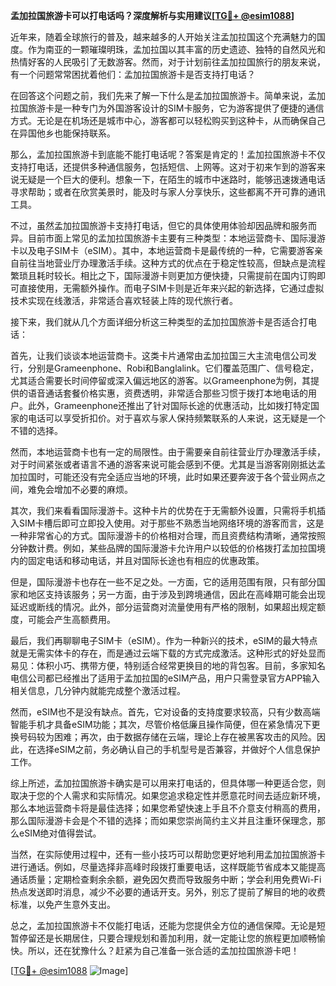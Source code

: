 **孟加拉国旅游卡可以打电话吗？深度解析与实用建议[[TG💪+ @esim1088](https://t.me/s/esim1088)]**

近年来，随着全球旅行的普及，越来越多的人开始关注孟加拉国这个充满魅力的国度。作为南亚的一颗璀璨明珠，孟加拉国以其丰富的历史遗迹、独特的自然风光和热情好客的人民吸引了无数游客。然而，对于计划前往孟加拉国旅行的朋友来说，有一个问题常常困扰着他们：孟加拉国旅游卡是否支持打电话？

在回答这个问题之前，我们先来了解一下什么是孟加拉国旅游卡。简单来说，孟加拉国旅游卡是一种专门为外国游客设计的SIM卡服务，它为游客提供了便捷的通信方式。无论是在机场还是城市中心，游客都可以轻松购买到这种卡，从而确保自己在异国他乡也能保持联系。

那么，孟加拉国旅游卡到底能不能打电话呢？答案是肯定的！孟加拉国旅游卡不仅支持打电话，还提供多种通信服务，包括短信、上网等。这对于初来乍到的游客来说无疑是一个巨大的便利。想象一下，在陌生的城市中迷路时，能够迅速拨通电话寻求帮助；或者在欣赏美景时，能及时与家人分享快乐，这些都离不开可靠的通讯工具。

不过，虽然孟加拉国旅游卡支持打电话，但它的具体使用体验却因品牌和服务而异。目前市面上常见的孟加拉国旅游卡主要有三种类型：本地运营商卡、国际漫游卡以及电子SIM卡（eSIM）。其中，本地运营商卡是最传统的一种，它需要游客亲自前往当地营业厅办理激活手续。这种方式的优点在于稳定性较高，但缺点是流程繁琐且耗时较长。相比之下，国际漫游卡则更加方便快捷，只需提前在国内订购即可直接使用，无需额外操作。而电子SIM卡则是近年来兴起的新选择，它通过虚拟技术实现在线激活，非常适合喜欢轻装上阵的现代旅行者。

接下来，我们就从几个方面详细分析这三种类型的孟加拉国旅游卡是否适合打电话：

首先，让我们谈谈本地运营商卡。这类卡片通常由孟加拉国三大主流电信公司发行，分别是Grameenphone、Robi和Banglalink。它们覆盖范围广、信号稳定，尤其适合需要长时间停留或深入偏远地区的游客。以Grameenphone为例，其提供的语音通话套餐价格实惠，资费透明，非常适合那些习惯于拨打本地电话的用户。此外，Grameenphone还推出了针对国际长途的优惠活动，比如拨打特定国家的电话可以享受折扣价。对于喜欢与家人保持频繁联系的人来说，这无疑是一个不错的选择。

然而，本地运营商卡也有一定的局限性。由于需要亲自前往营业厅办理激活手续，对于时间紧张或者语言不通的游客来说可能会感到不便。尤其是当游客刚刚抵达孟加拉国时，可能还没有完全适应当地的环境，此时如果还要奔波于各个营业网点之间，难免会增加不必要的麻烦。

其次，我们来看看国际漫游卡。这种卡片的优势在于无需额外设置，只需将手机插入SIM卡槽后即可立即投入使用。对于那些不熟悉当地网络环境的游客而言，这是一种非常省心的方式。国际漫游卡的价格相对合理，而且资费结构清晰，通常按照分钟数计费。例如，某些品牌的国际漫游卡允许用户以较低的价格拨打孟加拉国境内的固定电话和移动电话，并且对国际长途也有相应的优惠政策。

但是，国际漫游卡也存在一些不足之处。一方面，它的适用范围有限，只有部分国家和地区支持该服务；另一方面，由于涉及到跨境通信，因此在高峰期可能会出现延迟或断线的情况。此外，部分运营商对流量使用有严格的限制，如果超出规定额度，可能会产生高额费用。

最后，我们再聊聊电子SIM卡（eSIM）。作为一种新兴的技术，eSIM的最大特点就是无需实体卡的存在，而是通过云端下载的方式完成激活。这种形式的好处显而易见：体积小巧、携带方便，特别适合经常更换目的地的背包客。目前，多家知名电信公司都已经推出了适用于孟加拉国的eSIM产品，用户只需登录官方APP输入相关信息，几分钟内就能完成整个激活过程。

然而，eSIM也不是没有缺点。首先，它对设备的支持度要求较高，只有少数高端智能手机才具备eSIM功能；其次，尽管价格低廉且操作简便，但在紧急情况下更换号码较为困难；再次，由于数据存储在云端，理论上存在被黑客攻击的风险。因此，在选择eSIM之前，务必确认自己的手机型号是否兼容，并做好个人信息保护工作。

综上所述，孟加拉国旅游卡确实是可以用来打电话的，但具体哪一种更适合您，则取决于您的个人需求和实际情况。如果您追求稳定性并愿意花时间去适应新环境，那么本地运营商卡将是最佳选择；如果您希望快速上手且不介意支付稍高的费用，那么国际漫游卡会是个不错的选择；而如果您崇尚简约主义并且注重环保理念，那么eSIM绝对值得尝试。

当然，在实际使用过程中，还有一些小技巧可以帮助您更好地利用孟加拉国旅游卡进行通话。例如，尽量选择非高峰时段拨打重要电话，这样既能节省成本又能提高通话质量；定期检查剩余余额，避免因欠费而导致服务中断；学会利用免费Wi-Fi热点发送即时消息，减少不必要的通话开支。另外，别忘了提前了解目的地的收费标准，以免产生意外支出。

总之，孟加拉国旅游卡不仅能打电话，还能为您提供全方位的通信保障。无论是短暂停留还是长期居住，只要合理规划和善加利用，就一定能让您的旅程更加顺畅愉快。所以，还在犹豫什么？赶紧为自己准备一张合适的孟加拉国旅游卡吧！

[[TG💪+ @esim1088](https://t.me/s/esim1088) ![Image](https://i.postimg.cc/4NQfJmqS/Snipaste-2025-05-13-00-14-12.png)]
